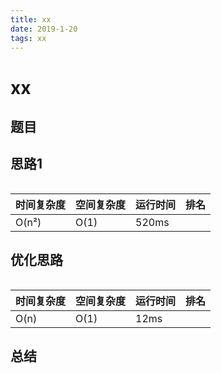 ```yaml
---
title: xx
date: 2019-1-20
tags: xx
---
```

# xx
## 题目
> 
## 思路1

``` c

```

|时间复杂度| 空间复杂度|运行时间|排名
| ------ | ------ | ------ | -----
|O(n²)|O(1)|520ms

## 优化思路


```c


```
|时间复杂度| 空间复杂度|运行时间|排名
| ------ | ------ | ------ | -----
|O(n)|O(1)|12ms
## 总结
